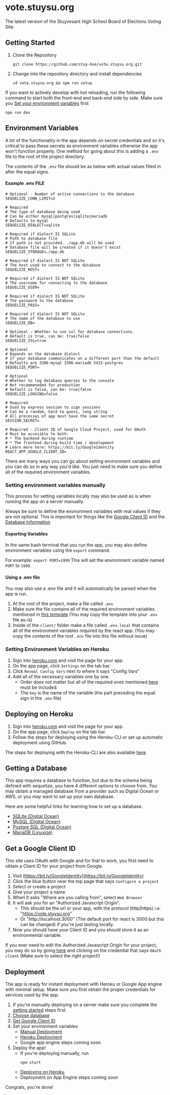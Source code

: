 # vote.stuysu.org
The latest version of the Stuyvesant High School Board of Elections Voting Site.

## Getting Started
1. Clone the Repository
    ```shell script
    git clone https://github.com/stuy-boe/vote.stuysu.org.git   
    ```
2. Change into the repository directory and install dependencies
    ```shell script
   cd vote.stuysu.org && npm run setup
    ```

If you want to actively develop with hot reloading, run the following command to start both the front-end and back-end side by side. Make sure you [Set your environment variables](#setting-environment-variables) first
```shell script
npm run dev
```

## Environment Variables
A lot of the functionality in the app depends on secret credentials and so it's critical to pass these secrets as environment variables otherwise the app won't function properly. One method for going about this is adding a `.env` file to the root of the project directory.
 
The contents of the `.env` file should be as below with actual values filled in after the equal signs.

#### Example .env FILE
```dotenv
# Optional - Number of active connections to the database
SEQUELIZE_CONN_LIMIT=2

# Required
# The type of database being used
# Can be either mysql|postgres|sqlite|mariadb
# Defaults to mysql
SEQUELIZE_DIALECT=sqlite

# Required if dialect IS SQLite
# Path to database file
# If path is not provided, ./app.db will be used
# Database file will be created if it doesn't exist
SEQUELIZE_STORAGE=./app.db

# Required if dialect IS NOT SQLite
# The host used to connect to the database
SEQUELIZE_HOST=

# Required if dialect IS NOT SQLite 
# The username for connecting to the database
SEQUELIZE_USER=

# Required if dialect IS NOT SQLite
# The password to the database
SEQUELIZE_PASS=

# Required if dialect IS NOT SQLite
# The name of the database to use
SEQUELIZE_DB=

# Optional - Whether to use ssl for database connections.
# Default is true, can be: true|false 
SEQUELIZE_SSL=true

# Optional
# Depends on the database dialect
# If your database communicates on a different port than the default
# Defaults are 3306-mysql 3306-mariadb 5432-postgres
SEQUELIZE_PORT=

# Optional
# Whether to log database queries to the console
# Not recommeneded for production
# Default is false, can be: true|false 
SEQUELIZE_LOGGING=false

# Required
# Used by express session to sign sessions
# Can be a random, hard to guess, long string
# All processes of app must have the same secret
SESSION_SECRET=

# Required - Client ID of Google Cloud Project, used for OAuth
# Must be accesible to both:
# * The backend during runtime
# * The frontend during build time / development
# Learn more here: https://bit.ly/GoogleIdentity
REACT_APP_GOOGLE_CLIENT_ID=
```
There are many ways you can go about setting environment variables and you can do so in any way you'd like. You just need to make sure you define all of the required environment variables.

### Setting environment variables manually
This process for setting variables locally may also be used as is when running the app on a server manually.

Always be sure to define the environment variables with real values if they are not optional. This is important for things like the [Google Client ID](#get-a-google-client-id) and the [Database Information](#getting-a-database)

#### Exporting Variables
In the same bash terminal that you run the app, you may also define environment variables using the `export` command.

For example: 
``export PORT=1999``
This will set the environment variable named `PORT` to `1999`.

#### Using a .env file
You may also use a .env file and it will automatically be parsed when the app is run. 

1. At the root of the project, make a file called `.env`
2. Make sure the file contains all of the required environment variables mentioned in [this template](#example-env-file) (You may copy the template into your `.env` file as-is)
3. Inside of the `client/` folder make a file called `.env.local` that contains all of the environment variables required by the react app. (You may copy the contents of the root `.env` file into this file without issue)

### Setting Environment Variables on Heroku
1. Sign into [heroku.com](https://heroku.com) and visit the page for your app.
2. On the app page, click `Settings` on the tab bar.
3. Click `Reveal Config Vars` next to where it says "Config Vars"
4. Add all of the necessary variables one by one. 
    * Order does not matter but all of the required ones mentioned [here](#environment-variables) must be included.
    * The `key` is the name of the variable (the part preceding the equal sign in the `.env` file)

<!-- TODO ADD GOOGLE APP ENGINE ENV SETTINGS -->

## Deploying on Heroku
1. Sign into [heroku.com](https://heroku.com) and visit the page for your app.
2. On the app page, click `Deploy` on the tab bar.
3. Follow the steps for deploying using the Heroku-CLI or set up automatic deployment using GitHub.

The steps for deploying with the Heroku-CLI are also available [here](https://devcenter.heroku.com/articles/heroku-cli)     

## Getting a Database
This app requires a database to function, but due to the schema being defined with sequelize, you have 4 different options to choose from. 
You may obtain a managed database from a provider such as Digital Ocean or AWS, or you may want to set up your own database. 

Here are some helpful links for learning how to set up a database.

* [SQLite (Digital Ocean)](https://www.digitalocean.com/community/tutorials/how-and-when-to-use-sqlite)
* [MySQL (Digital Ocean)](https://www.digitalocean.com/community/tutorial_collections/6)
* [Postgre SQL (Digital Ocean)](https://www.digitalocean.com/community/tutorial_collections/91)
* [MariaDB (Linuxize)](https://linuxize.com/post/how-to-install-mariadb-on-ubuntu-18-04/)

## Get a Google Client ID
This site uses OAuth with Google and for that to work, you first need to obtain a Client ID for your project from Google.

1. Visit [https://bit.ly/GoogleIdentity](https://bit.ly/GoogleIdentity)
2. Click the blue button near the top page that says `Configure a project`
3. Select or create a project 
4. Give your project a name
5. When it asks "Where are you calling from", select `Web Browser`
6. It will ask you for an "Authorized Javascript Origin". 
    * This should be the url or your app, with the protocol (http|https) i.e. "https://vote.stuysu.org"
    * Or "http://localhost:3000" (The default port for react is 3000 but this can be changed) if you're just testing locally.
7. Now you should have your Client ID and you should store it as an environmental variable.

If you ever need to edit the Authorized Javascript Origin for your project, you may do so by going [here](https://console.developers.google.com/apis/credentials) and clicking on the credential that says `OAuth client` (Make sure to select the right project!)

## Deployment
The app is ready for instant deployment with Heroku or Google App engine with minimal setup. Make sure you first obtain the proper credentials for services used by the app.

1. If you're manually deploying on a server make sure you complete the [getting started](#getting-started)  steps first.
2. [Choose database](#getting-a-database)
3. [Get Google Client ID](#get-a-google-client-id)
4. Set your environment variables
    * [Manual Deployment](#setting-environment-variables-manually)
    * [Heroku Deployment](#setting-environment-variables-on-heroku)
    * Google app engine steps coming soon
5. Deploy the app!
    * If you're deploying manually, run
        ```shell script
        npm start 
        ```
    * [Deploying on Heroku](#deploying-on-heroku)
    * Deployment on App Engine steps coming soon

Congrats, you're done!
